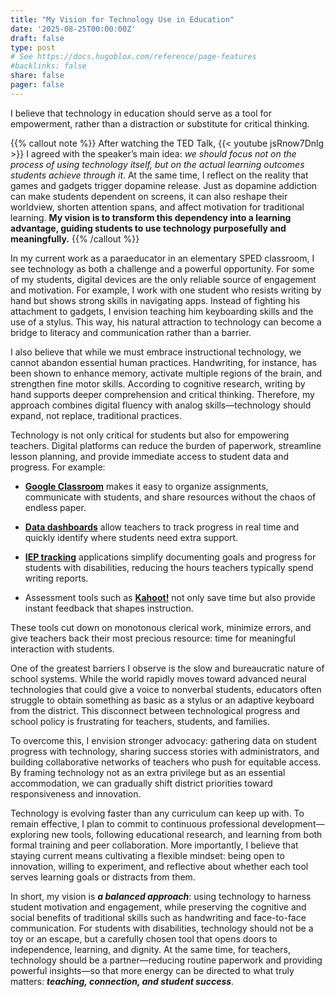 ```yaml
---
title: "My Vision for Technology Use in Education"
date: '2025-08-25T00:00:00Z'
draft: false
type: post
# See https://docs.hugoblox.com/reference/page-features
#backlinks: false
share: false
pager: false
---
```

I believe that technology in education should serve as a tool for empowerment, rather than a distraction or substitute for critical thinking. 

{{% callout note %}}
After watching the TED Talk, {{< youtube jsRnow7Dnlg >}} I agreed with the speaker’s main idea: _we should focus not on the process of using technology itself, but on the actual learning outcomes students achieve through it_. At the same time, I reflect on the reality that games and gadgets trigger dopamine release. Just as dopamine addiction can make students dependent on screens, it can also reshape their worldview, shorten attention spans, and affect motivation for traditional learning.
**My vision is to transform this dependency into a learning advantage, guiding students to use technology purposefully and meaningfully.**
{{% /callout %}}

In my current work as a paraeducator in an elementary SPED classroom, I see technology as both a challenge and a powerful opportunity. For some of my students, digital devices are the only reliable source of engagement and motivation. For example, I work with one student who resists writing by hand but shows strong skills in navigating apps. Instead of fighting his attachment to gadgets, I envision teaching him keyboarding skills and the use of a stylus. This way, his natural attraction to technology can become a bridge to literacy and communication rather than a barrier.

I also believe that while we must embrace instructional technology, we cannot abandon essential human practices. Handwriting, for instance, has been shown to enhance memory, activate multiple regions of the brain, and strengthen fine motor skills. According to cognitive research, writing by hand supports deeper comprehension and critical thinking. Therefore, my approach combines digital fluency with analog skills—technology should expand, not replace, traditional practices.

Technology is not only critical for students but also for empowering teachers. Digital platforms can reduce the burden of paperwork, streamline lesson planning, and provide immediate access to student data and progress. For example:

- [**Google Classroom**](https://classroom.google.com) makes it easy to organize assignments, communicate with students, and share resources without the chaos of endless paper.

- [**Data dashboards**](https://www.tableau.com/dashboard/what-is-dashboard) allow teachers to track progress in real time and quickly identify where students need extra support.

- [**IEP tracking**](https://www.teacherspayteachers.com/browse?search=iep%20tracker) applications simplify documenting goals and progress for students with disabilities, reducing the hours teachers typically spend writing reports.

- Assessment tools such as [**Kahoot!**](https://kahoot.com) not only save time but also provide instant feedback that shapes instruction.

These tools cut down on monotonous clerical work, minimize errors, and give teachers back their most precious resource: time for meaningful interaction with students.

One of the greatest barriers I observe is the slow and bureaucratic nature of school systems. While the world rapidly moves toward advanced neural technologies that could give a voice to nonverbal students, educators often struggle to obtain something as basic as a stylus or an adaptive keyboard from the district. This disconnect between technological progress and school policy is frustrating for teachers, students, and families.

To overcome this, I envision stronger advocacy: gathering data on student progress with technology, sharing success stories with administrators, and building collaborative networks of teachers who push for equitable access. By framing technology not as an extra privilege but as an essential accommodation, we can gradually shift district priorities toward responsiveness and innovation.

Technology is evolving faster than any curriculum can keep up with. To remain effective, I plan to commit to continuous professional development—exploring new tools, following educational research, and learning from both formal training and peer collaboration. More importantly, I believe that staying current means cultivating a flexible mindset: being open to innovation, willing to experiment, and reflective about whether each tool serves learning goals or distracts from them.

In short, my vision is **_a balanced approach_**: using technology to harness student motivation and engagement, while preserving the cognitive and social benefits of traditional skills such as handwriting and face-to-face communication. For students with disabilities, technology should not be a toy or an escape, but a carefully chosen tool that opens doors to independence, learning, and dignity. At the same time, for teachers, technology should be a partner—reducing routine paperwork and providing powerful insights—so that more energy can be directed to what truly matters: **_teaching, connection, and student success_**.